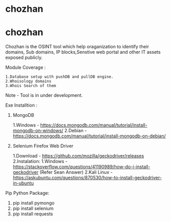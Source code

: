 # chozhan
# chozhan

Chozhan is the OSINT tool which help oraganization to identify their domains, Sub domains, IP blocks,Senstive web portal and other IT assets exposed publicly.

Module Coverage :

    1.Database setup with pushDB and pullDB engine.
    2.Whoisology domains
    3.Whois Search of them

Note - Tool is in under development.

Exe Installtion :

1. MongoDB

    1.Windows - https://docs.mongodb.com/manual/tutorial/install-mongodb-on-windows/
    2.Debian - https://docs.mongodb.com/manual/tutorial/install-mongodb-on-debian/

2. Selenium Firefox Web Driver

    1.Download - https://github.com/mozilla/geckodriver/releases
    2.Instalation:
        1.Windows - https://stackoverflow.com/questions/41190989/how-do-i-install-geckodriver (Refer Sean Answer)
        2.Kali Linux  - https://askubuntu.com/questions/870530/how-to-install-geckodriver-in-ubuntu

Pip Python Package:

1.  pip install pymongo
2.  pip install selenium
3.  pip install requests